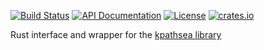 [![Build Status](https://secure.travis-ci.org/dginev/rust-kpathsea.png?branch=master)](http://travis-ci.org/dginev/rust-kpathsea)
[![API Documentation](https://img.shields.io/badge/docs-API-blue.svg)](https://docs.rs/crate/kpathsea)
[![License](http://img.shields.io/badge/license-MIT-blue.svg)](https://raw.githubusercontent.com/dginev/rust-kpathsea/master/LICENSE)
[![crates.io](https://img.shields.io/crates/v/kpathsea.svg)](https://crates.io/crates/kpathsea)

Rust interface and wrapper for the [kpathsea library](https://ctan.org/pkg/kpathsea)
